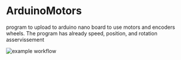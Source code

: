 # ArduinoMotors
program to upload to arduino nano board to use motors and encoders wheels. The program has already speed, position, and rotation asservissement

![example workflow](https://github.com/github/docs/actions/workflows/main.yml/badge.svg)
